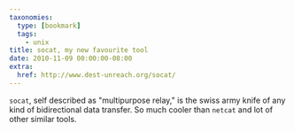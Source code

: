 ```yaml
---
taxonomies:
  type: [bookmark]
  tags:
    - unix
title: socat, my new favourite tool
date: 2010-11-09 00:00:00-08:00
extra:
  href: http://www.dest-unreach.org/socat/
---
```

`socat`, self described as "multipurpose relay," is the swiss army knife of any kind of bidirectional data transfer. So much cooler than `netcat` and lot of other similar tools.
